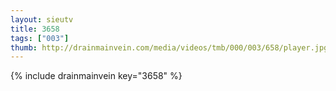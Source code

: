 ```yaml
--- 
layout: sieutv
title: 3658
tags: ["003"]
thumb: http://drainmainvein.com/media/videos/tmb/000/003/658/player.jpg
---
```

{% include drainmainvein key="3658" %} 
